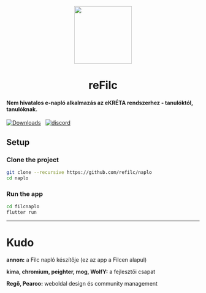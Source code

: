 <p align=center>
  <img src="https://media.discordapp.net/attachments/1111727410677825596/1111790518964326510/reFilc_Logo2.png?width=671&height=671" width=150>
  <h1 align=center><b>reFilc</b></h1>
</p>

#### Nem hivatalos e-napló alkalmazás az eKRÉTA rendszerhez - tanulóktól, tanulóknak.

[![Downloads](https://img.shields.io/github/downloads-pre/refilc/naplo/latest/total?color=%23&label=Downloads&logo=github&sort=semver)](https://github.com/refilc/naplo/releases) &nbsp; [![discord](https://img.shields.io/discord/712698455193157643?label=Discord)](http://filcnaplo.hu/discord)

## Setup

### Clone the project

```sh
git clone --recursive https://github.com/refilc/naplo
cd naplo
```

### Run the app

```sh
cd filcnaplo
flutter run
```

-------

# Kudo

**annon:** a Filc napló készítője (ez az app a Filcen alapul)

**kima, chromium, peighter, mog, WolfY:** a fejlesztői csapat

**Regő, Pearoo:** weboldal design és community management
